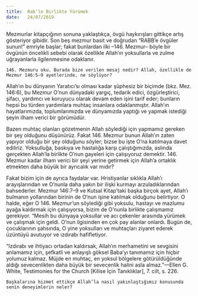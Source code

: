 ```yaml
---
title:  Rab’le Birlikte Yürümek
date:   24/07/2019
---
```


Mezmurlar kitapçığının sonuna yaklaştıkça, övgü haykırışları gittikçe artış gösteriyor gibidir. Son beş mezmur basit ve doğrudan “RABB’e övgüler sunun!” emriyle başlar; fakat bunlardan ilki –146. Mezmur– böyle bir övgünün öncelikli sebebi olarak özellikle Allah’ın yoksullarla ve zulme uğrayanlarla ilgilenmesine odaklanır.

`146. Mezmuru oku. Burada bize verilen mesaj nedir? Allah, özellikle de Mezmur 146:5–9 ayetlerinde, ne söylüyor?`

Allah’ın bu dünyanın Yaratıcı’sı olması kadar şüphesiz bir biçimde (bkz. Mez. 146:6), bu Mezmur O’nun dünyadaki yargıç, tedarik edici, özgürleştirici, şifacı, yardımcı ve koruyucu olarak devam eden işini tarif eder; bunların hepsi bu türden yardımlara muhtaç insanlara odaklanmıştır. Allah’ın hayatlarımızda, toplumlarımızda ve dünyamızda yaptığı ve yapmak istediği şeyin ilham verici bir görümüdür.

Bazen muhtaç olanları gözetmenin Allah söylediği için yapmamız gereken bir şey olduğunu düşünürüz. Fakat 146. Mezmur bunun Allah’ın zaten yapıyor olduğu bir şey olduğunu söyler; bizse bu işte O’na katılmaya davet ediliriz. Yoksulluğa, baskıya ve hastalığa karşı çalıştığımızda, aslında gerçekten Allah’la birlikte O’nun gayeleri için çalışıyoruz demektir. 146. Mezmur kadar ilham verici bir şeyi yerine getirmek için Allah’a ortaklık etmekten daha büyük bir ayrıcalık var mıdır?

Fakat bizim için de ayrıca faydalar var. Hristiyanlar sıklıkla Allah’ı arayışlarından ve O’nunla daha yakın bir ilişki kurmayı arzuladıklarından bahsederler. Mezmur 146:7–9 ve Kutsal Kitap’taki başka birçok ayet, Allah’ı bulmanın yollarından birinin de O’nun işine katılmak olduğunu belirtiyor. O halde, eğer O 146. Mezmur’un söylediği gibi yoksulu, hastayı ve mazlumu ayağa kaldırmak için çalışıyorsa, bizim de O’nunla birlikte çalışmamız gerekiyor. “Mesih bu dünyaya yoksullar ve acı çekenler arasında yürümek ve çalışmak için geldi. O’nun ilgisinden en çok pay alanlar onlardı. Bugün de, çocuklarının şahsında, O yine yoksulları ve muhtaçları ziyaret ederek üzüntüyü avutuyor ve ızdırabı hafifletiyor.

“Izdırabı ve ihtiyacı ortadan kaldırsak, Allah’ın merhametini ve sevgisini anlamamız için, şefkatli ve anlayışlı göksel Baba’yı tanımamız için hiçbir yolumuz kalmaz. Müjde en muhtaç, en yoksul bölgelere götürüldüğünde aldığı sevecenlikten daha büyük bir sevecenlik halini asla almaz.”—Ellen G. White, Testimonies for the Church [Kilise İçin Tanıklıklar], 7. cilt, s. 226.

`Başkalarına hizmet ettikçe Allah’la nasıl yakınlaştığımız konusunda senin deneyimlerin neler?`